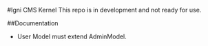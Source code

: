 #Igni CMS Kernel
This repo is in development and not ready for use.

##Documentation

- User Model must extend AdminModel.